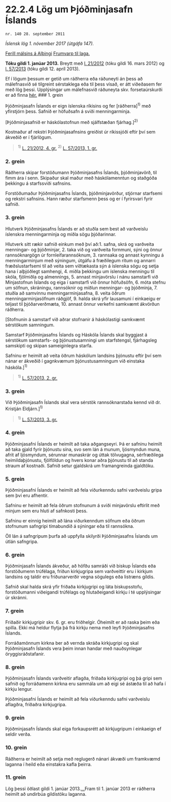 # 22.2.4 Lög um Þjóðminjasafn Íslands

`nr. 140 28. september 2011`

_Íslensk lög 1. nóvember 2017 (útgáfa 147)._

[Ferill málsins á Alþingi](https://www.althingi.is/thingstorf/thingmalalistar-eftir-thingum/ferill/?ltg=139&mnr=648)
[Frumvarp til laga.](https://www.althingi.is/altext/139/s/1150.html)

**Tóku gildi 1. janúar 2013.**
Breytt með
[l. 21/2012](https://althingi.is/altext/stjt/2012.021.html) (tóku gildi 16. mars 2012) og
[l. 57/2013](https://althingi.is/altext/stjt/2013.057.html) (tóku gildi 12. apríl 2013).

Ef í lögum þessum er getið um ráðherra eða ráðuneyti án þess að málefnasvið sé tilgreint sérstaklega eða til þess vísað, er átt viðeðasem fer með lög þessi. Upplýsingar um málefnasvið ráðuneyta skv. forsetaúrskurði er að finna [hér.](2017015.md) ### 1. grein



Þjóðminjasafn Íslands er eign íslenska ríkisins og fer [ráðherra]<sup>1)</sup> með yfirstjórn þess. Safnið er höfuðsafn á sviði menningarminja.

[Þjóðminjasafnið er háskólastofnun með sjálfstæðan fjárhag.]<sup>2)</sup> 

Kostnaður af rekstri Þjóðminjasafnsins greiðist úr ríkissjóði eftir því sem ákveðið er í fjárlögum.

> <sup>1)</sup> [L. 21/2012, 4. gr.](https://althingi.is/altext/stjt/2012.021.html) <sup>2)</sup> [L. 57/2013, 1. gr.](https://althingi.is/altext/stjt/2013.057.html)

### 2. grein



Ráðherra skipar forstöðumann Þjóðminjasafns Íslands, þjóðminjavörð, til fimm ára í senn. Skipaður skal maður með háskólamenntun og staðgóða þekkingu á starfssviði safnsins.

Forstöðumaður Þjóðminjasafns Íslands, þjóðminjavörður, stjórnar starfsemi og rekstri safnsins. Hann ræður starfsmenn þess og er í fyrirsvari fyrir safnið.

### 3. grein



Hlutverk Þjóðminjasafns Íslands er að stuðla sem best að varðveislu íslenskra menningarminja og miðla sögu þjóðarinnar.

Hlutverk sitt rækir safnið einkum með því að:1. safna, skrá og varðveita menningar- og þjóðminjar,
2. taka við og varðveita fornmuni, sýni og önnur rannsóknargögn úr fornleifarannsóknum,
3. rannsaka og annast kynningu á menningarminjum með sýningum, útgáfu á fræðilegum ritum og annarri fræðslustarfsemi til að veita sem víðtækasta sýn á íslenska sögu og setja hana í alþjóðlegt samhengi,
4. miðla þekkingu um íslenska menningu til skóla, fjölmiðla og almennings,
5. annast minjavörslu í nánu samstarfi við Minjastofnun Íslands og eiga í samstarfi við önnur höfuðsöfn,
6. móta stefnu um söfnun, skráningu, rannsóknir og miðlun menningar- og þjóðminja,
7. stuðla að samvinnu menningarminjasafna,
8. veita öðrum menningarminjasöfnum ráðgjöf,
9. halda skrá yfir lausamuni í einkaeigu er teljast til þjóðarverðmæta,
10. annast önnur verkefni samkvæmt ákvörðun ráðherra.

[Stofnunin á samstarf við aðrar stofnanir á háskólastigi samkvæmt sérstökum samningum.

Samstarf Þjóðminjasafns Íslands og Háskóla Íslands skal byggjast á sérstökum samstarfs- og þjónustusamningi um starfstengsl, fjárhagsleg samskipti og skipan sameiginlegra starfa.

Safninu er heimilt að veita öðrum háskólum landsins þjónustu eftir því sem nánar er ákveðið í gagnkvæmum þjónustusamningum við einstaka háskóla.]<sup>1)</sup> 

> <sup>1)</sup> [L. 57/2013, 2. gr.](https://althingi.is/altext/stjt/2013.057.html)

### 3. grein



Við Þjóðminjasafn Íslands skal vera sérstök rannsóknarstaða kennd við dr. Kristján Eldjárn.]<sup>1)</sup> 

> <sup>1)</sup> [L. 57/2013, 3. gr.](https://althingi.is/altext/stjt/2013.057.html)

### 4. grein



Þjóðminjasafni Íslands er heimilt að taka aðgangseyri. Þá er safninu heimilt að taka gjald fyrir þjónustu sína, svo sem lán á munum, ljósmyndun muna, afrit af ljósmyndum, sérunnar munaskrár og úttak tölvugagna, sérfræðilega heimildaþjónustu, fjölföldun og hvers konar aðra þjónustu til að standa straum af kostnaði. Safnið setur gjaldskrá um framangreinda gjaldtöku.

### 5. grein



Þjóðminjasafni Íslands er heimilt að fela viðurkenndu safni varðveislu gripa sem því eru afhentir.

Safninu er heimilt að fela öðrum stofnunum á sviði minjavörslu eftirlit með minjum sem eru hluti af safnkosti þess.

Safninu er einnig heimilt að lána viðurkenndum söfnum eða öðrum stofnunum safngripi tímabundið á sýningar eða til rannsókna.

Öll lán á safngripum þurfa að uppfylla skilyrði Þjóðminjasafns Íslands um útlán safngripa.

### 6. grein



Þjóðminjasafn Íslands ákveður, að höfðu samráði við biskup Íslands eða forstöðumenn trúfélaga, friðun kirkjugripa sem varðveittir eru í kirkjum landsins og taldir eru friðunarverðir vegna sögulegs eða listræns gildis.

Safnið skal halda skrá yfir friðaða kirkjugripi og láta biskupsstofu, forstöðumanni viðeigandi trúfélags og hlutaðeigandi kirkju í té upplýsingar úr skránni.

### 7. grein



Friðaðir kirkjugripir skv. 6. gr. eru friðhelgir. Óheimilt er að raska þeim eða spilla. Ekki má heldur flytja þá frá kirkju nema með leyfi Þjóðminjasafns Íslands.

Forráðamönnum kirkna ber að vernda skráða kirkjugripi og skal Þjóðminjasafn Íslands vera þeim innan handar með nauðsynlegar öryggisráðstafanir.

### 8. grein



Þjóðminjasafn Íslands varðveitir aflagða, friðaða kirkjugripi og þá gripi sem safnið og forráðamenn kirkna eru sammála um að eigi sé ástæða til að hafa í kirkju lengur.

Þjóðminjasafni Íslands er heimilt að fela viðurkenndu safni varðveislu aflagðra, friðaðra kirkjugripa.

### 9. grein



Þjóðminjasafn Íslands skal eiga forkaupsrétt að kirkjugripum í einkaeign ef seldir verða.

### 10. grein



Ráðherra er heimilt að setja með reglugerð nánari ákvæði um framkvæmd laganna í heild eða einstakra kafla þeirra.

### 11. grein



Lög þessi öðlast gildi 1. janúar 2013.[…](https://www.althingi.is/lagasafn/leidbeiningar/)Fram til 1. janúar 2013 er ráðherra heimilt að undirbúa gildistöku laganna.
